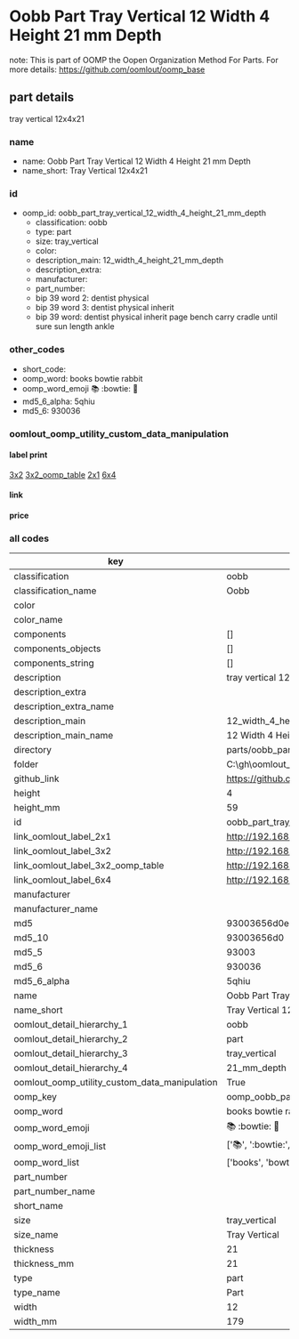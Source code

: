 # Oobb Part Tray Vertical 12 Width 4 Height 21 mm Depth  

note: This is part of OOMP the Oopen Organization Method For Parts. For more details: https://github.com/oomlout/oomp_base

##  part details
  



tray vertical 12x4x21



### name
* name: Oobb Part Tray Vertical 12 Width 4 Height 21 mm Depth
* name_short: Tray Vertical 12x4x21 
### id
* oomp_id: oobb_part_tray_vertical_12_width_4_height_21_mm_depth
  * classification: oobb
  * type: part
  * size: tray_vertical
  * color: 
  * description_main: 12_width_4_height_21_mm_depth
  * description_extra: 
  * manufacturer: 
  * part_number: 
  * bip 39 word 2: dentist physical
  * bip 39 word 3: dentist physical inherit
  * bip 39 word: dentist physical inherit page bench carry cradle until sure sun length ankle

### other_codes
* short_code: 
* oomp_word: books bowtie rabbit
* oomp_word_emoji :books: :bowtie: :rabbit:
* md5_6_alpha: 5qhiu
* md5_6: 930036






### oomlout_oomp_utility_custom_data_manipulation
#### label print
[3x2](http://192.168.1.245:1112/?label=oomp%205qhiu)
[3x2_oomp_table](http://192.168.1.108:1112/?label=oomp%205qhiu)
[2x1](http://192.168.1.242:1112/?label=oomp%205qhiu)
[6x4](http://192.168.1.55:1112/?label=oomp%205qhiu)    

#### link

                              

#### price







### all codes 
| key | value |  
| --- | --- |  
| classification | oobb |  
| classification_name | Oobb |  
| color |  |  
| color_name |  |  
| components | [] |  
| components_objects | [] |  
| components_string | [] |  
| description | tray vertical 12x4x21 |  
| description_extra |  |  
| description_extra_name |  |  
| description_main | 12_width_4_height_21_mm_depth |  
| description_main_name | 12 Width 4 Height 21 mm Depth |  
| directory | parts/oobb_part_tray_vertical_12_width_4_height_21_mm_depth |  
| folder | C:\gh\oomlout_oobb_version_4_generated_parts\parts\oobb_part_tray_vertical_12_width_4_height_21_mm_depth |  
| github_link | https://github.com/oomlout/oomlout_oomp_part_src/tree/main/parts/oobb_part_tray_vertical_12_width_4_height_21_mm_depth |  
| height | 4 |  
| height_mm | 59 |  
| id | oobb_part_tray_vertical_12_width_4_height_21_mm_depth |  
| link_oomlout_label_2x1 | http://192.168.1.242:1112/?label=oomp%205qhiu |  
| link_oomlout_label_3x2 | http://192.168.1.245:1112/?label=oomp%205qhiu |  
| link_oomlout_label_3x2_oomp_table | http://192.168.1.108:1112/?label=oomp%205qhiu |  
| link_oomlout_label_6x4 | http://192.168.1.55:1112/?label=oomp%205qhiu |  
| manufacturer |  |  
| manufacturer_name |  |  
| md5 | 93003656d0ee263c8b8a89eee7a8f9d4 |  
| md5_10 | 93003656d0 |  
| md5_5 | 93003 |  
| md5_6 | 930036 |  
| md5_6_alpha | 5qhiu |  
| name | Oobb Part Tray Vertical 12 Width 4 Height 21 mm Depth |  
| name_short | Tray Vertical 12x4x21  |  
| oomlout_detail_hierarchy_1 | oobb |  
| oomlout_detail_hierarchy_2 | part |  
| oomlout_detail_hierarchy_3 | tray_vertical |  
| oomlout_detail_hierarchy_4 | 21_mm_depth |  
| oomlout_oomp_utility_custom_data_manipulation | True |  
| oomp_key | oomp_oobb_part_tray_vertical_12_width_4_height_21_mm_depth |  
| oomp_word | books bowtie rabbit |  
| oomp_word_emoji | :books: :bowtie: :rabbit: |  
| oomp_word_emoji_list | [':books:', ':bowtie:', ':rabbit:'] |  
| oomp_word_list | ['books', 'bowtie', 'rabbit'] |  
| part_number |  |  
| part_number_name |  |  
| short_name |  |  
| size | tray_vertical |  
| size_name | Tray Vertical |  
| thickness | 21 |  
| thickness_mm | 21 |  
| type | part |  
| type_name | Part |  
| width | 12 |  
| width_mm | 179 |  
